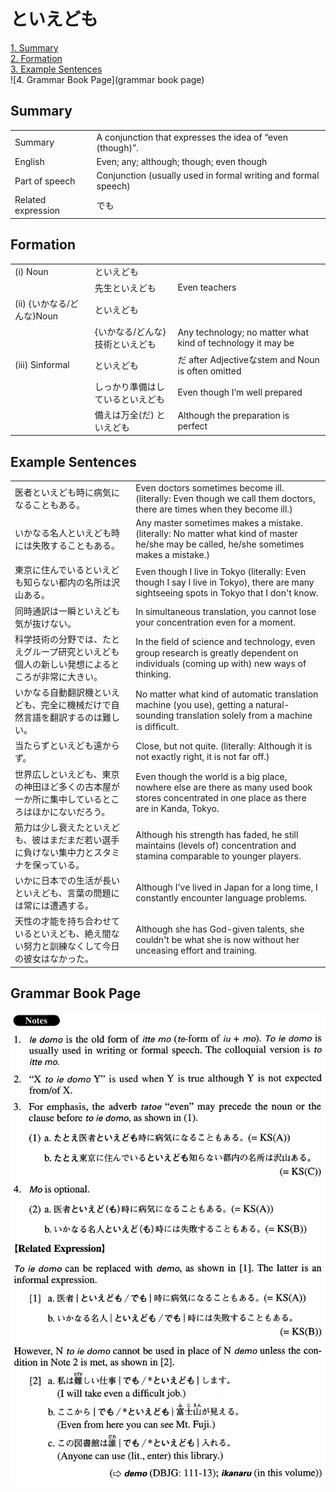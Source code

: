 # といえども

[1. Summary](#summary)<br>
[2. Formation](#formation)<br>
[3. Example Sentences](#example-sentences)<br>
![4. Grammar Book Page](grammar book page)<br>


## Summary

<table><tr>   <td>Summary</td>   <td>A conjunction that expresses the idea of “even (though)”.</td></tr><tr>   <td>English</td>   <td>Even; any; although; though; even though</td></tr><tr>   <td>Part of speech</td>   <td>Conjunction (usually used in formal writing and formal speech)</td></tr><tr>   <td>Related expression</td>   <td>でも</td></tr></table>

## Formation

<table class="table"><tbody><tr class="tr head"><td class="td"><span class="numbers">(i)</span> <span class="bold">Noun</span></td><td class="td"><span class="concept">といえども</span></td><td class="td"></td></tr><tr class="tr"><td class="td"></td><td class="td"><span>先生</span><span class="concept">といえども</span></td><td class="td"><span>Even teachers</span></td></tr><tr class="tr head"><td class="td"><span class="numbers">(ii)</span> <span class="bold">{いかなる/どんな}Noun</span></td><td class="td"><span class="concept">といえども</span></td><td class="td"></td></tr><tr class="tr"><td class="td"></td><td class="td"><span>{いかなる/どんな}技術</span><span class="concept">といえども</span></td><td class="td"><span>Any technology; no matter what kind of technology it may be</span></td></tr><tr class="tr head"><td class="td"><span class="numbers">(iii)</span> <span class="bold">Sinformal</span></td><td class="td"><span class="concept">といえども</span></td><td class="td"><span>だ after Adjectiveなstem and Noun is often omitted</span></td></tr><tr class="tr"><td class="td"></td><td class="td"><span>しっかり準備はしている</span><span class="concept">といえども</span></td><td class="td"><span>Even though I’m well prepared</span></td></tr><tr class="tr"><td class="td"></td><td class="td"><span>備えは万全(だ)</span> <span class="concept">といえども</span></td><td class="td"><span>Although the preparation is perfect</span></td></tr></tbody></table>

## Example Sentences

<table><tr>   <td>医者といえども時に病気になることもある。</td>   <td>Even doctors sometimes become ill. (literally: Even though we call them doctors, there are times when they become ill.)</td></tr><tr>   <td>いかなる名人といえども時には失敗することもある。</td>   <td>Any master sometimes makes a mistake. (literally: No matter what kind of master he/she may be called, he/she sometimes makes a mistake.)</td></tr><tr>   <td>東京に住んでいるといえども知らない都内の名所は沢山ある。</td>   <td>Even though I live in Tokyo (literally: Even though I say I live in Tokyo), there are many sightseeing spots in Tokyo that I don't know.</td></tr><tr>   <td>同時通訳は一瞬といえども気が抜けない。</td>   <td>In simultaneous translation, you cannot lose your concentration even for a moment.</td></tr><tr>   <td>科学技術の分野では、たとえグループ研究といえども個人の新しい発想によるところが非常に大きい。</td>   <td>In the ﬁeld of science and technology, even group research is greatly dependent on individuals (coming up with) new ways of thinking.</td></tr><tr>   <td>いかなる自動翻訳機といえども、完全に機械だけで自然言語を翻訳するのは難しい。</td>   <td>No matter what kind of automatic translation machine (you use), getting a natural-sounding translation solely from a machine is difﬁcult.</td></tr><tr>   <td>当たらずといえども遠からず。</td>   <td>Close, but not quite. (literally: Although it is not exactly right, it is not far off.)</td></tr><tr>   <td>世界広しといえども、東京の神田ほど多くの古本屋が一か所に集中しているところはほかにないだろう。</td>   <td>Even though the world is a big place, nowhere else are there as many used book stores concentrated in one place as there are in Kanda, Tokyo.</td></tr><tr>   <td>筋力は少し衰えたといえども、彼はまだまだ若い選手に負けない集中力とスタミナを保っている。</td>   <td>Although his strength has faded, he still maintains (levels of) concentration and stamina comparable to younger players.</td></tr><tr>   <td>いかに日本での生活が長いといえども、言葉の問題には常には遭遇する。</td>   <td>Although I've lived in Japan for a long time, I constantly encounter language problems.</td></tr><tr>   <td>天性の才能を持ち合わせているといえども、絶え間ない努力と訓練なくして今日の彼女はなかった。</td>   <td>Although she has God-given talents, she couldn't be what she is now without her unceasing effort and training.</td></tr></table>

## Grammar Book Page

![](../img/Advancedといえども.png)


